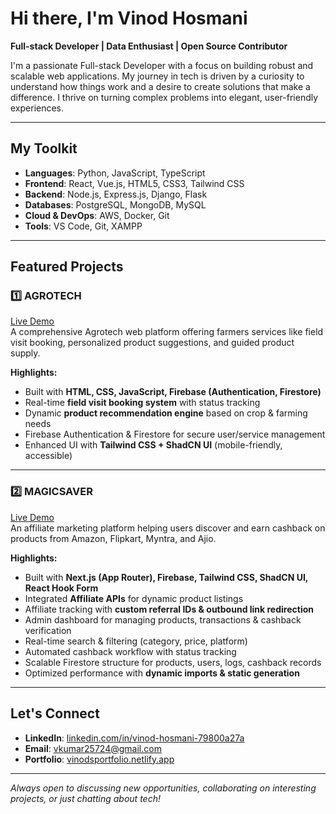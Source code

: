# Hi there, I'm Vinod Hosmani   

**Full-stack Developer | Data Enthusiast | Open Source Contributor**

I'm a passionate Full-stack Developer with a focus on building robust and scalable web applications. My journey in tech is driven by a curiosity to understand how things work and a desire to create solutions that make a difference. I thrive on turning complex problems into elegant, user-friendly experiences.  

---

##  My Toolkit  
- **Languages**: Python, JavaScript, TypeScript  
- **Frontend**: React, Vue.js, HTML5, CSS3, Tailwind CSS  
- **Backend**: Node.js, Express.js, Django, Flask  
- **Databases**: PostgreSQL, MongoDB, MySQL  
- **Cloud & DevOps**: AWS, Docker, Git  
- **Tools**: VS Code, Git, XAMPP  

---

##  Featured Projects  

### 1️⃣ AGROTECH   
[Live Demo](https://agrotechservice.in)  
A comprehensive Agrotech web platform offering farmers services like field visit booking, personalized product suggestions, and guided product supply.  

**Highlights:**  
- Built with **HTML, CSS, JavaScript, Firebase (Authentication, Firestore)**  
- Real-time **field visit booking system** with status tracking  
- Dynamic **product recommendation engine** based on crop & farming needs  
- Firebase Authentication & Firestore for secure user/service management  
- Enhanced UI with **Tailwind CSS + ShadCN UI** (mobile-friendly, accessible)  

---

### 2️⃣ MAGICSAVER  
[Live Demo](https://studio-magicsaver-ki3p4.us-central1.hosted.app/)  
An affiliate marketing platform helping users discover and earn cashback on products from Amazon, Flipkart, Myntra, and Ajio.  

**Highlights:**  
- Built with **Next.js (App Router), Firebase, Tailwind CSS, ShadCN UI, React Hook Form**  
- Integrated **Affiliate APIs** for dynamic product listings  
- Affiliate tracking with **custom referral IDs & outbound link redirection**  
- Admin dashboard for managing products, transactions & cashback verification  
- Real-time search & filtering (category, price, platform)  
- Automated cashback workflow with status tracking  
- Scalable Firestore structure for products, users, logs, cashback records  
- Optimized performance with **dynamic imports & static generation**  

---

## Let's Connect  

- **LinkedIn**: [linkedin.com/in/vinod-hosmani-79800a27a](https://www.linkedin.com/in/vinod-hosmani-79800a27a)  
- **Email**: [vkumar25724@gmail.com](mailto:vkumar25724@gmail.com)  
- **Portfolio**: [vinodsportfolio.netlify.app](https://vinodsportfolio.netlify.app/)  

---

 _Always open to discussing new opportunities, collaborating on interesting projects, or just chatting about tech!_ 
